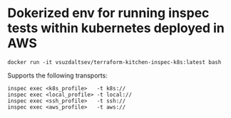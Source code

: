 # Dokerized env for running inspec tests within kubernetes deployed in AWS

```
docker run -it vsuzdaltsev/terraform-kitchen-inspec-k8s:latest bash
```
Supports the following transports:
```
inspec exec <k8s_profile>   -t k8s://   
inspec exec <local_profile> -t local://   
inspec exec <ssh_profile>   -t ssh://   
inspec exec <aws_profile>   -t aws://
